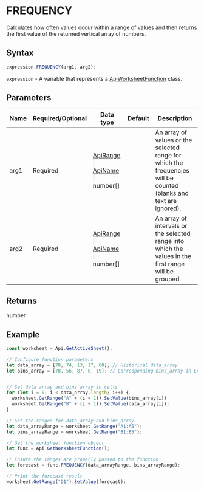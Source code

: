 # FREQUENCY

Calculates how often values occur within a range of values and then returns the first value of the returned vertical array of numbers.

## Syntax

```javascript
expression.FREQUENCY(arg1, arg2);
```

`expression` - A variable that represents a [ApiWorksheetFunction](../ApiWorksheetFunction.md) class.

## Parameters

| **Name** | **Required/Optional** | **Data type** | **Default** | **Description** |
| ------------- | ------------- | ------------- | ------------- | ------------- |
| arg1 | Required | [ApiRange](../../ApiRange/ApiRange.md) \| [ApiName](../../ApiName/ApiName.md) \| number[] |  | An array of values or the selected range for which the frequencies will be counted (blanks and text are ignored). |
| arg2 | Required | [ApiRange](../../ApiRange/ApiRange.md) \| [ApiName](../../ApiName/ApiName.md) \| number[] |  | An array of intervals or the selected range into which the values in the first range will be grouped. |

## Returns

number

## Example



```javascript editor-xlsx
const worksheet = Api.GetActiveSheet();

// Configure function parameters
let data_array = [78, 74, 13, 17, 60]; // Historical data_array
let bins_array = [78, 56, 87, 0, 19]; // Corresponding bins_array in Excel serial number format


// Set data_array and bins_array in cells
for (let i = 0; i < data_array.length; i++) {
  worksheet.GetRange("A" + (i + 1)).SetValue(bins_array[i])
  worksheet.GetRange("B" + (i + 1)).SetValue(data_array[i]);
}

// Get the ranges for data_array and bins_array
let data_arrayRange = worksheet.GetRange("A1:A5");
let bins_arrayRange = worksheet.GetRange("B1:B5");

// Get the worksheet function object
let func = Api.GetWorksheetFunction();

// Ensure the ranges are properly passed to the function
let forecast = func.FREQUENCY(data_arrayRange, bins_arrayRange);

// Print the forecast result
worksheet.GetRange("D1").SetValue(forecast);

```
